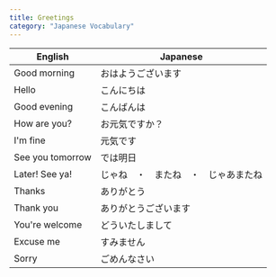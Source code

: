```yaml
---
title: Greetings
category: "Japanese Vocabulary"
---
```


| English | Japanese |
|---------|----------|
| Good morning | おはようございます |
| Hello | こんにちは |
| Good evening | こんばんは |
| How are you? | お<x-ruby reading="げんき">元気</x-ruby>ですか？ |
| I'm fine | <x-ruby reading="げんき">元気</x-ruby>です |
| See you tomorrow | では<x-ruby reading="あした">明日</x-ruby> |
| Later! See ya! | じゃね　・　またね　・　じゃあまたね |
| Thanks | ありがとう |
| Thank you | ありがとうございます |
| You're welcome | どういたしまして |
| Excuse me | すみません |
| Sorry | ごめんなさい |